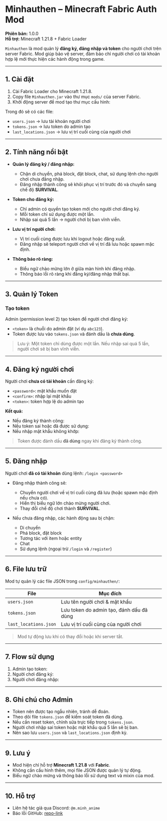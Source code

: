 # Minhauthen – Minecraft Fabric Auth Mod

**Phiên bản:** 1.0.0  
**Hỗ trợ:** Minecraft 1.21.8 + Fabric Loader  

`Minhauthen` là mod quản lý **đăng ký, đăng nhập và token** cho người chơi trên server Fabric. Mod giúp bảo vệ server, đảm bảo chỉ người chơi có tài khoản hợp lệ mới thực hiện các hành động trong game.

---

## 1. Cài đặt

1. Cài Fabric Loader cho Minecraft 1.21.8.  
2. Copy file `Minhauthen.jar` vào thư mục `mods/` của server Fabric.  
3. Khởi động server để mod tạo thư mục cấu hình:


Trong đó sẽ có các file:  
- `users.json` → lưu tài khoản người chơi  
- `tokens.json` → lưu token do admin tạo  
- `last_locations.json` → lưu vị trí cuối cùng của người chơi  

---

## 2. Tính năng nổi bật

- **Quản lý đăng ký / đăng nhập:**  
  - Chặn di chuyển, phá block, đặt block, chat, sử dụng lệnh cho người chơi chưa đăng nhập.  
  - Đăng nhập thành công sẽ khôi phục vị trí trước đó và chuyển sang chế độ **SURVIVAL**.  

- **Token cho đăng ký:**  
  - Chỉ admin có quyền tạo token mới cho người chơi đăng ký.  
  - Mỗi token chỉ sử dụng được một lần.  
  - Nhập sai quá 5 lần → người chơi bị ban vĩnh viễn.  

- **Lưu vị trí người chơi:**  
  - Vị trí cuối cùng được lưu khi logout hoặc đăng xuất.  
  - Đăng nhập sẽ teleport người chơi về vị trí đã lưu hoặc spawn mặc định.  

- **Thông báo rõ ràng:**  
  - Biểu ngữ chào mừng lớn ở giữa màn hình khi đăng nhập.  
  - Thông báo lỗi rõ ràng khi đăng ký/đăng nhập thất bại.  

---

## 3. Quản lý Token

### Tạo token
Admin (permission level 2) tạo token để người chơi đăng ký:


- `<token>` là chuỗi do admin đặt (ví dụ `abc123`).  
- Token được lưu vào `tokens.json` và đánh dấu là **chưa dùng**.  

> Lưu ý: Một token chỉ dùng được một lần. Nếu nhập sai quá 5 lần, người chơi sẽ bị ban vĩnh viễn.

---

## 4. Đăng ký người chơi

Người chơi **chưa có tài khoản** cần đăng ký:


- `<password>`: mật khẩu muốn đặt  
- `<confirm>`: nhập lại mật khẩu  
- `<token>`: token hợp lệ do admin tạo  

**Kết quả:**
- Nếu đăng ký thành công:  
- Nếu token sai hoặc đã được sử dụng:  
- Nếu nhập mật khẩu không khớp:  

> Token được đánh dấu **đã dùng** ngay khi đăng ký thành công.

---

## 5. Đăng nhập

Người chơi **đã có tài khoản** dùng lệnh: `/login <password>`


- Đăng nhập thành công sẽ:
  - Chuyển người chơi về vị trí cuối cùng đã lưu (hoặc spawn mặc định nếu chưa có).  
  - Hiển thị biểu ngữ lớn chào mừng người chơi.  
  - Thay đổi chế độ chơi thành **SURVIVAL**.  

- Nếu chưa đăng nhập, các hành động sau bị chặn:  
  - Di chuyển  
  - Phá block, đặt block  
  - Tương tác với item hoặc entity  
  - Chat  
  - Sử dụng lệnh (ngoại trừ `/login` và `/register`)  

---

## 6. File lưu trữ

Mod tự quản lý các file JSON trong `config/minhauthen/`:

| File                 | Mục đích                                  |
|---------------------|------------------------------------------|
| `users.json`         | Lưu tên người chơi & mật khẩu             |
| `tokens.json`        | Lưu token do admin tạo, đánh dấu đã dùng |
| `last_locations.json`| Lưu vị trí cuối cùng của người chơi       |

> Mod tự động lưu khi có thay đổi hoặc khi server tắt.

---

## 7. Flow sử dụng

1. Admin tạo token:
2. Người chơi đăng ký:
3. Người chơi đăng nhập:

---

## 8. Ghi chú cho Admin

- Token nên được tạo ngẫu nhiên, tránh dễ đoán.  
- Theo dõi file `tokens.json` để kiểm soát token đã dùng.  
- Nếu cần reset token, chỉnh sửa trực tiếp trong `tokens.json`.  
- Người chơi nhập sai token hoặc mật khẩu quá 5 lần sẽ bị ban.  
- Nên sao lưu `users.json` và `last_locations.json` định kỳ.

---

## 9. Lưu ý

- Mod hiện chỉ hỗ trợ **Minecraft 1.21.8** với **Fabric**.  
- Không cần cấu hình thêm, mọi file JSON được quản lý tự động.  
- Biểu ngữ chào mừng và thông báo lỗi sử dụng text và mixin của mod.

---

## 10. Hỗ trợ

- Liên hệ tác giả qua Discord: `@m.minh_anime`  
- Báo lỗi GitHub: [repo-link](https://github.com/minhauthen-1.21.8/minhauthen/)

